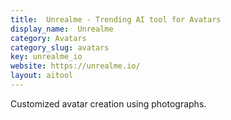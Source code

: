 ```yaml
---
title:  Unrealme - Trending AI tool for Avatars
display_name:  Unrealme
category: Avatars
category_slug: avatars
key: unrealme_io
website: https://unrealme.io/
layout: aitool
---
```


Customized avatar creation using photographs.
